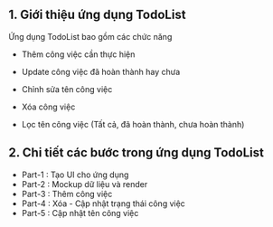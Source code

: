 ## 1. Giới thiệu ứng dụng TodoList
Ứng dụng TodoList bao gồm các chức năng

- Thêm công việc cần thực hiện

- Update công việc đã hoàn thành hay chưa

- Chỉnh sửa tên công việc

- Xóa công việc

- Lọc tên công việc (Tất cả, đã hoàn thành, chưa hoàn thành)

## 2. Chi tiết các bước trong ứng dụng TodoList

- Part-1 : Tạo UI cho ứng dụng
- Part-2 : Mockup dữ liệu và render
- Part-3 : Thêm công việc
- Part-4 : Xóa - Cập nhật trạng thái công việc
- Part-5 : Cập nhật tên công việc
